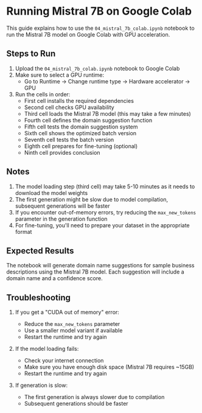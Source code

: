 # Running Mistral 7B on Google Colab

This guide explains how to use the `04_mistral_7b_colab.ipynb` notebook to run the Mistral 7B model on Google Colab with GPU acceleration.

## Steps to Run

1. Upload the `04_mistral_7b_colab.ipynb` notebook to Google Colab
2. Make sure to select a GPU runtime:
   - Go to Runtime -> Change runtime type -> Hardware accelerator -> GPU
3. Run the cells in order:
   - First cell installs the required dependencies
   - Second cell checks GPU availability
   - Third cell loads the Mistral 7B model (this may take a few minutes)
   - Fourth cell defines the domain suggestion function
   - Fifth cell tests the domain suggestion system
   - Sixth cell shows the optimized batch version
   - Seventh cell tests the batch version
   - Eighth cell prepares for fine-tuning (optional)
   - Ninth cell provides conclusion

## Notes

1. The model loading step (third cell) may take 5-10 minutes as it needs to download the model weights
2. The first generation might be slow due to model compilation, subsequent generations will be faster
3. If you encounter out-of-memory errors, try reducing the `max_new_tokens` parameter in the generation function
4. For fine-tuning, you'll need to prepare your dataset in the appropriate format

## Expected Results

The notebook will generate domain name suggestions for sample business descriptions using the Mistral 7B model. Each suggestion will include a domain name and a confidence score.

## Troubleshooting

1. If you get a "CUDA out of memory" error:
   - Reduce the `max_new_tokens` parameter
   - Use a smaller model variant if available
   - Restart the runtime and try again

2. If the model loading fails:
   - Check your internet connection
   - Make sure you have enough disk space (Mistral 7B requires ~15GB)
   - Restart the runtime and try again

3. If generation is slow:
   - The first generation is always slower due to compilation
   - Subsequent generations should be faster